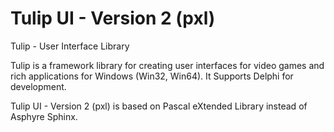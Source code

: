 # Tulip UI - Version 2 (pxl)
Tulip - User Interface Library

Tulip is a framework library for creating user interfaces for video games and rich applications for Windows (Win32, Win64). It Supports Delphi for development.

Tulip UI - Version 2 (pxl) is based on Pascal eXtended Library instead of Asphyre Sphinx.
